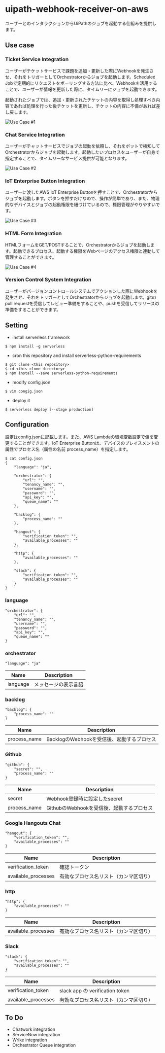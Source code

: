 # uipath-webhook-receiver-on-aws

ユーザーとのインタラクションからUiPathのジョブを起動する仕組みを提供します。

## Use case

### Ticket Service Integration
ユーザーがチケットサービスで課題を追加・更新した際にWebhookを発生させ、それをトリガーとしてOrchestratorからジョブを起動します。Scheduled Jobで定期的にリクエストをポーリングする方法に比べ、Webhookを活用することで、ユーザーが情報を更新した際に、タイムリーにジョブを起動できます。

起動されたジョブでは、追加・更新されたチケットの内容を取得し処理すべき内容であれば処理を行った後チケットを更新し、チケットの内容に不備があれば差し戻します。

![Use Case #1](https://user-images.githubusercontent.com/129797/51825579-6a43c100-2328-11e9-821f-18784398d09b.png)

### Chat Service Integration
ユーザーがチャットサービスでジョブの起動を依頼し、それをボットで検知してOrchestratorからジョブを起動します。起動したいプロセスをユーザーが自身で指定することで、タイムリーなサービス提供が可能となります。

![Use Case #2](https://user-images.githubusercontent.com/129797/51886557-a6802b80-23d3-11e9-9e9d-fc89ebc4d6e1.png)

### IoT Enterprise Button Integration
ユーザーに渡したAWS IoT Enterprise Buttonを押すことで、Orchestratorからジョブを起動します。ボタンを押すだけなので、操作が簡単であり、また、物理的なデバイスとジョブの起動権限を紐づけているので、権限管理がやりやすいです。

![Use Case #3](https://user-images.githubusercontent.com/129797/52123230-cbd99780-2668-11e9-8f90-704778b81d72.png)

### HTML Form Integration
HTMLフォームをGET/POSTすることで、Orchestratorからジョブを起動します。起動できるプロセス、起動する権限をWebページのアクセス権限と連動して管理することができます。

![Use Case #4](https://user-images.githubusercontent.com/129797/51886570-ac760c80-23d3-11e9-9708-c313aaee4c94.png)

### Version Control System Integration
ユーザーがバージョンコントロールシステムでアクションした際にWebhookを発生させ、それをトリガーとしてOrchestratorからジョブを起動します。gitのpull requestを受信してレビュー準備をすることや、pushを受信してリリースの準備をすることができます。

## Setting

* install serverless framework
```console
$ npm install -g serverless
```

* cron this repository and install serverless-python-requirements
```console
$ git clone <this repository>
$ cd <this clone directory>
$ npm install --save serverless-python-requirements
```

* modify config.json
```console
$ vim congig.json
```

* deploy it
```console
$ serverless deploy [--stage production]
```

## Configuration

設定はconfig.jsonに記載します。また、AWS Lambdaの環境変数設定で値を変更することができます。IoT Enterprise Buttonは、デバイスのプレイスメントの属性でプロセス名（属性の名前 process_name）を指定します。

```
$ cat config.json
{
    "language": "ja",

    "orchestrator": {
        "url": "",
        "tenancy_name": "",
        "username": "",
        "password": "",
        "api_key": "",
        "queue_name": ""
    },

    "backlog": {
        "process_name": ""
    },

    "hangout": {
        "verification_token": "",
        "available_processes": ""
    },

    "http": {
        "available_processes": ""
    },

    "slack": {
        "verification_token": "",
        "available_processes": ""
    }
}
```
### language
```
"orchestrator": {
    "url": "",
    "tenancy_name": "",
    "username": "",
    "password": "",
    "api_key": "",
    "queue_name": ""
}
```

### orchestrator

```
"language": "ja"
```

| Name     | Description          |
| -------- | -------------------- |
| language | メッセージの表示言語 |

### backlog

```
"backlog": {
    "process_name": ""
}
```

| Name         | Description                                |
| ------------ | ------------------------------------------ |
| process_name | BacklogのWebhookを受信後、起動するプロセス |

### Github

```
"github": {
    "secret": "",
    "process_name": ""
}
```

| Name         | Description                               |
| ------------ | ----------------------------------------- |
| secret       | Webhook登録時に設定したsecret             |
| process_name | GithubのWebhookを受信後、起動するプロセス |

### Google Hangouts Chat

```
"hangout": {
    "verification_token": "",
    "available_processes": ""
}
```

| Name                | Description                              |
| ------------------- | ---------------------------------------- |
| verification_token  | 確認トークン                             |
| available_processes | 有効なプロセス名リスト（カンマ区切り）   |

### http

```
"http": {
    "available_processes": ""
}
```

| Name                | Description                            |
| ------------------- | -------------------------------------- |
| available_processes | 有効なプロセス名リスト（カンマ区切り） |

### Slack

```
"slack": {
    "verification_token": "",
    "available_processes": ""
}
```

| Name                | Description                            |
| ------------------- | -------------------------------------- |
| verification_token  | slack app の verification token        |
| available_processes | 有効なプロセス名リスト（カンマ区切り） |

## To Do

* Chatwork integration
* ServiceNow integration
* Wrike integration
* Orchestrator Queue integration
